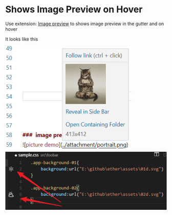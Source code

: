 # Shows Image Preview on Hover

Use extension: [Image preview](https://marketplace.visualstudio.com/items?itemName=kisstkondoros.vscode-gutter-preview) to shows image preview in the gutter and on hover

It looks like this

![picture 1](./assets/images/preview-image-on-hover.png)
![picture 2](./assets/images/preview-image-in-glutter.png)
